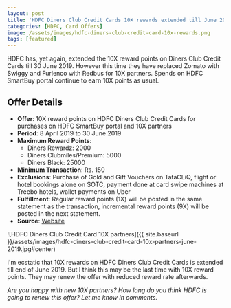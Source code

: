 ```yaml
---
layout: post
title: 'HDFC Diners Club Credit Cards 10X rewards extended till June 2019'
categories: [HDFC, Card Offers]
image: /assets/images/hdfc-diners-club-credit-card-10x-rewards.png
tags: [featured]
---
```


HDFC has, yet again, extended the 10X reward points on Diners Club Credit Cards till 30 June 2019. However this time they have replaced Zomato with Swiggy and Furlenco with Redbus for 10X partners. Spends on HDFC SmartBuy portal continue to earn 10X points as usual.

## Offer Details

- **Offer**: 10X reward points on HDFC Diners Club Credit Cards for purchases on HDFC SmartBuy portal and 10X partners
- **Period**: 8 April 2019 to 30 June 2019
- **Maximum Reward Points**:
  - Diners Rewardz: 2000
  - Diners Clubmiles/Premium: 5000
  - Diners Black: 25000
- **Minimum Transaction**: Rs. 150
- **Exclusions**: Purchase of Gold and Gift Vouchers on TataCLiQ, flight or hotel bookings alone on SOTC, payment done at card swipe machines at Treebo hotels, wallet payments on Uber
- **Fulfillment**: Regular reward points (1X) will be posted in the same statement as the transaction, incremental reward points (9X) will be posted in the next statement.
- **Source**: [Website](https://www.hdfcbankdinersclub.com/privilege)

![HDFC Diners Club Credit Card 10X partners]({{ site.baseurl }}/assets/images/hdfc-diners-club-credit-card-10x-partners-june-2019.jpg#center)

I'm ecstatic that 10X rewards on HDFC Diners Club Credit Cards is extended till end of June 2019. But I think this may be the last time with 10X reward points. They may renew the offer with reduced reward rate afterwards.

_Are you happy with new 10X partners? How long do you think HDFC is going to renew this offer? Let me know in comments._
